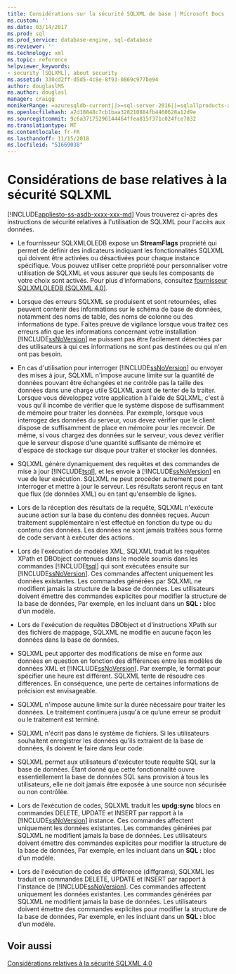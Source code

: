 ```yaml
---
title: Considérations sur la sécurité SQLXML de base | Microsoft Docs
ms.custom: ''
ms.date: 03/14/2017
ms.prod: sql
ms.prod_service: database-engine, sql-database
ms.reviewer: ''
ms.technology: xml
ms.topic: reference
helpviewer_keywords:
- security [SQLXML], about security
ms.assetid: 330cd2ff-d5d5-4c8e-8f93-0869c977be94
author: douglaslMS
ms.author: douglasl
manager: craigg
monikerRange: =azuresqldb-current||>=sql-server-2016||=sqlallproducts-allversions||>=sql-server-linux-2017||=azuresqldb-mi-current
ms.openlocfilehash: a7d18848c7cb1baa328210884fb4460628a12d9e
ms.sourcegitcommit: 9c6a37175296144464ffea815f371c024fce7032
ms.translationtype: MT
ms.contentlocale: fr-FR
ms.lasthandoff: 11/15/2018
ms.locfileid: "51669038"
---
```

# <a name="core-sqlxml-security-considerations"></a>Considérations de base relatives à la sécurité SQLXML
[!INCLUDE[appliesto-ss-asdb-xxxx-xxx-md](../../../includes/appliesto-ss-asdb-xxxx-xxx-md.md)]
  Vous trouverez ci-après des instructions de sécurité relatives à l'utilisation de SQLXML pour l'accès aux données.  
  
-   Le fournisseur SQLXMLOLEDB expose un **StreamFlags** propriété qui permet de définir des indicateurs indiquant les fonctionnalités SQLXML qui doivent être activées ou désactivées pour chaque instance spécifique. Vous pouvez utiliser cette propriété pour personnaliser votre utilisation de SQLXML et vous assurer que seuls les composants de votre choix sont activés. Pour plus d’informations, consultez [fournisseur SQLXMLOLEDB &#40;SQLXML 4.0&#41;](https://msdn.microsoft.com/library/fc489682-690a-4bb0-b5ac-237d376dc110).  
  
-   Lorsque des erreurs SQLXML se produisent et sont retournées, elles peuvent contenir des informations sur le schéma de base de données, notamment des noms de table, des noms de colonne ou des informations de type. Faites preuve de vigilance lorsque vous traitez ces erreurs afin que les informations concernant votre installation [!INCLUDE[ssNoVersion](../../../includes/ssnoversion-md.md)] ne puissent pas être facilement détectées par des utilisateurs à qui ces informations ne sont pas destinées ou qui n'en ont pas besoin.  
  
-   En cas d'utilisation pour interroger [!INCLUDE[ssNoVersion](../../../includes/ssnoversion-md.md)] ou envoyer des mises à jour, SQLXML n'impose aucune limite sur la quantité de données pouvant être échangées et ne contrôle pas la taille des données dans une charge utile SQLXML avant de tenter de la traiter. Lorsque vous développez votre application à l'aide de SQLXML, c'est à vous qu'il incombe de vérifier que le système dispose de suffisamment de mémoire pour traiter les données. Par exemple, lorsque vous interrogez des données du serveur, vous devez vérifier que le client dispose de suffisamment de place en mémoire pour les recevoir. De même, si vous chargez des données sur le serveur, vous devez vérifier que le serveur dispose d'une quantité suffisante de mémoire et d'espace de stockage sur disque pour traiter et stocker les données.  
  
-   SQLXML génère dynamiquement des requêtes et des commandes de mise à jour [!INCLUDE[tsql](../../../includes/tsql-md.md)], et les envoie à [!INCLUDE[ssNoVersion](../../../includes/ssnoversion-md.md)] en vue de leur exécution. SQLXML ne peut procéder autrement pour interroger et mettre à jour le serveur. Les résultats seront reçus en tant que flux (de données XML) ou en tant qu'ensemble de lignes.  
  
-   Lors de la réception des résultats de la requête, SQLXML n'exécute aucune action sur la base du contenu des données reçues. Aucun traitement supplémentaire n'est effectué en fonction du type ou du contenu des données. Les données ne sont jamais traitées sous forme de code servant à exécuter des actions.  
  
-   Lors de l'exécution de modèles XML, SQLXML traduit les requêtes XPath et DBObject contenues dans le modèle soumis dans les commandes [!INCLUDE[tsql](../../../includes/tsql-md.md)] qui sont exécutées ensuite sur [!INCLUDE[ssNoVersion](../../../includes/ssnoversion-md.md)]. Ces commandes affectent uniquement les données existantes. Les commandes générées par SQLXML ne modifient jamais la structure de la base de données. Les utilisateurs doivent émettre des commandes explicites pour modifier la structure de la base de données, Par exemple, en les incluant dans un **SQL :** bloc d’un modèle.  
  
-   Lors de l'exécution de requêtes DBObject et d'instructions XPath sur des fichiers de mappage, SQLXML ne modifie en aucune façon les données dans la base de données.  
  
-   SQLXML peut apporter des modifications de mise en forme aux données en question en fonction des différences entre les modèles de données XML et [!INCLUDE[ssNoVersion](../../../includes/ssnoversion-md.md)]. Par exemple, le format pour spécifier une heure est différent. SQLXML tente de résoudre ces différences. En conséquence, une perte de certaines informations de précision est envisageable.  
  
-   SQLXML n'impose aucune limite sur la durée nécessaire pour traiter les données. Le traitement continuera jusqu'à ce qu’une erreur se produit ou le traitement est terminé.  
  
-   SQLXML n'écrit pas dans le système de fichiers. Si les utilisateurs souhaitent enregistrer les données qu'ils extraient de la base de données, ils doivent le faire dans leur code.  
  
-   SQLXML permet aux utilisateurs d'exécuter toute requête SQL sur la base de données. Étant donné que cette fonctionnalité ouvre essentiellement la base de données SQL sans provision à tous les utilisateurs, elle ne doit jamais être exposée à une source non sécurisée ou non contrôlée.  
  
-   Lors de l’exécution de codes, SQLXML traduit les **updg:sync** blocs en commandes DELETE, UPDATE et INSERT par rapport à la [!INCLUDE[ssNoVersion](../../../includes/ssnoversion-md.md)] instance. Ces commandes affectent uniquement les données existantes. Les commandes générées par SQLXML ne modifient jamais la base de données. Les utilisateurs doivent émettre des commandes explicites pour modifier la structure de la base de données, Par exemple, en les incluant dans un **SQL :** bloc d’un modèle.  
  
-   Lors de l'exécution de codes de différence (diffgrams), SQLXML les traduit en commandes DELETE, UPDATE et INSERT par rapport à l'instance de [!INCLUDE[ssNoVersion](../../../includes/ssnoversion-md.md)]. Ces commandes affectent uniquement les données existantes. Les commandes générées par SQLXML ne modifient jamais la base de données. Les utilisateurs doivent émettre des commandes explicites pour modifier la structure de la base de données, Par exemple, en les incluant dans un **SQL :** bloc d’un modèle.  
  
## <a name="see-also"></a>Voir aussi  
 [Considérations relatives à la sécurité SQLXML 4.0](../../../relational-databases/sqlxml-annotated-xsd-schemas-xpath-queries/security/sqlxml-4-0-security-considerations.md)  
  
  
